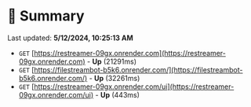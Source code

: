 # 📖 Summary
Last updated: **5/12/2024, 10:25:13 AM**

- `GET` [https://restreamer-09gx.onrender.com](https://restreamer-09gx.onrender.com) - **Up** (21291ms)
- `GET` [https://filestreambot-b5k6.onrender.com/](https://filestreambot-b5k6.onrender.com/) - **Up** (32261ms)
- `GET` [https://restreamer-09gx.onrender.com/ui](https://restreamer-09gx.onrender.com/ui) - **Up** (443ms)
